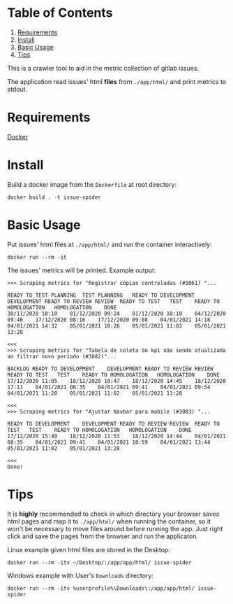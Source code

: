 
# Table of Contents

1.  [Requirements](#org2aebb97)
2.  [Install](#org05defdd)
3.  [Basic Usage](#org3b74d2d)
4.  [Tips](#org58570df)

This is a crawler tool to aid in the metric collection of gitlab issues.

The application read issues' html **files** from `./app/html/` and print metrics to stdout. 


<a id="org2aebb97"></a>

# Requirements

[Docker](https://www.docker.com)


<a id="org05defdd"></a>

# Install

Build a docker image from the `Dockerfile` at root directory:

    docker build . -t issue-spider            


<a id="org3b74d2d"></a>

# Basic Usage

Put issues' html files at `./app/html/` and run the container interactively:

    docker run --rm -it

The issues' metrics will be printed. Example output:

    
    >>> Scraping metrics for "Registrar cópias controladas (#3061) "...
    
    READY TO TEST PLANNING	TEST PLANNING	READY TO DEVELOPMENT	DEVELOPMENT	READY TO REVIEW	REVIEW	READY TO TEST	TEST	READY TO HOMOLOGATION	HOMOLOGATION	DONE
    30/11/2020 18:10	01/12/2020 09:24	01/12/2020 10:10	04/12/2020 09:46	17/12/2020 08:16	17/12/2020 09:08	04/01/2021 14:18	04/01/2021 14:32	05/01/2021 10:26	05/01/2021 11:02	05/01/2021 13:28
    
    <<<
    >>> Scraping metrics for "Tabela de coleta do kpi não sendo atualizada ao filtrar novo período (#3082)"...
    
    BACKLOG	READY TO DEVELOPMENT	DEVELOPMENT	READY TO REVIEW	REVIEW	READY TO TEST	TEST	READY TO HOMOLOGATION	HOMOLOGATION	DONE
    17/12/2020 11:05	18/12/2020 10:47	18/12/2020 14:45	18/12/2020 17:11	04/01/2021 08:35	04/01/2021 09:41	04/01/2021 09:54	04/01/2021 11:20	05/01/2021 11:02	05/01/2021 13:28
    
    <<<
    >>> Scraping metrics for "Ajustar Navbar para mobile (#3083) "...
    
    READY TO DEVELOPMENT	DEVELOPMENT	READY TO REVIEW	REVIEW	READY TO TEST	TEST	READY TO HOMOLOGATION	HOMOLOGATION	DONE
    17/12/2020 15:40	18/12/2020 11:53	18/12/2020 14:44	04/01/2021 08:35	04/01/2021 09:41	04/01/2021 10:59	04/01/2021 13:44	05/01/2021 11:02	05/01/2021 13:28
    
    <<<
    Done!


<a id="org58570df"></a>

# Tips

It is **highly** recommended to check in which directory your browser saves html pages and map it to `./app/html/` when running the container, so it won't be necessary to move files around before running the app. Just right click and save the pages from the browser and run the applicaton.

Linux example given html files are stored in the Desktop:

    docker run --rm -itv ~/Desktop/:/app/app/html/ issue-spider

Windows example with User's `Downloads` directory:

    docker run --rm -itv %userprofile%\Downloads\:/app/app/html/ issue-spider

